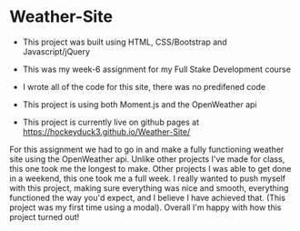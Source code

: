 # Weather-Site

* This project was built using HTML, CSS/Bootstrap and Javascript/jQuery

* This was my week-6 assignment for my Full Stake Development course

* I wrote all of the code for this site, there was no predifened code

* This project is using both Moment.js and the OpenWeather api

* This project is currently live on github pages at https://hockeyduck3.github.io/Weather-Site/

For this assignment we had to go in and make a fully functioning weather site using the OpenWeather api.
Unlike other projects I've made for class, this one took me the longest to make. Other projects I was able to get done in a weekend, this one took me a full week.
I really wanted to push myself with this project, making sure everything was nice and smooth, everything functioned the way you'd expect, and I believe I have achieved that. (This project was my first time using a modal). Overall I'm happy with how this project turned out!